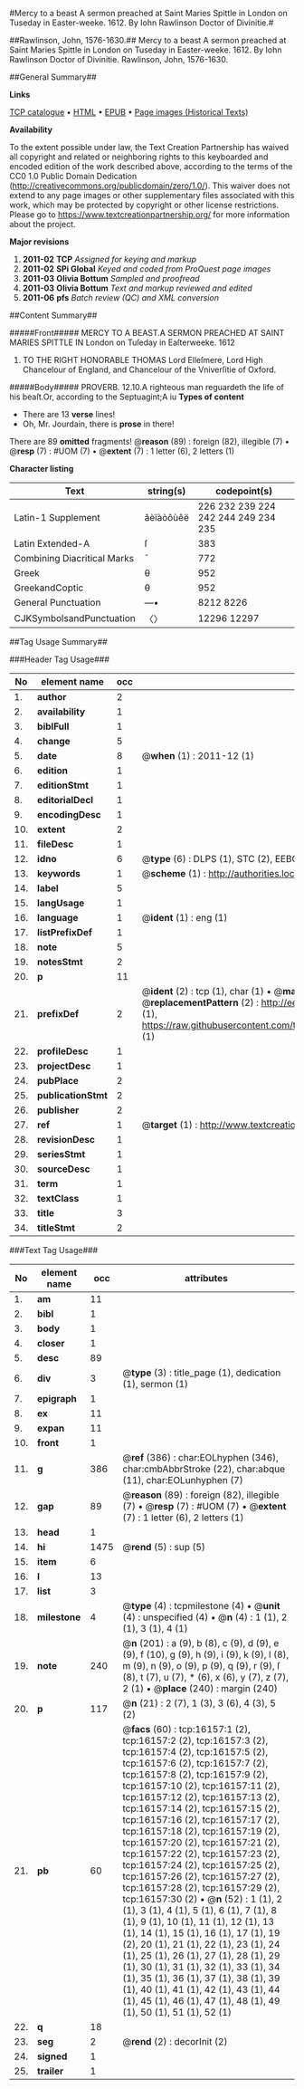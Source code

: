 #Mercy to a beast A sermon preached at Saint Maries Spittle in London on Tuseday in Easter-weeke. 1612. By Iohn Rawlinson Doctor of Divinitie.#

##Rawlinson, John, 1576-1630.##
Mercy to a beast A sermon preached at Saint Maries Spittle in London on Tuseday in Easter-weeke. 1612. By Iohn Rawlinson Doctor of Divinitie.
Rawlinson, John, 1576-1630.

##General Summary##

**Links**

[TCP catalogue](http://www.ota.ox.ac.uk/tcp/)  • 
[HTML](http://tei.it.ox.ac.uk/tcp/Texts-HTML/free/A10/A10498.html)  • 
[EPUB](http://tei.it.ox.ac.uk/tcp/Texts-EPUB/free/A10/A10498.epub) • 
[Page images (Historical Texts)](https://historicaltexts.jisc.ac.uk/eebo-99850918e)

**Availability**

To the extent possible under law, the Text Creation Partnership has waived all copyright and related or neighboring rights to this keyboarded and encoded edition of the work described above, according to the terms of the CC0 1.0 Public Domain Dedication (http://creativecommons.org/publicdomain/zero/1.0/). This waiver does not extend to any page images or other supplementary files associated with this work, which may be protected by copyright or other license restrictions. Please go to https://www.textcreationpartnership.org/ for more information about the project.

**Major revisions**

1. __2011-02__ __TCP__ *Assigned for keying and markup*
1. __2011-02__ __SPi Global__ *Keyed and coded from ProQuest page images*
1. __2011-03__ __Olivia Bottum__ *Sampled and proofread*
1. __2011-03__ __Olivia Bottum__ *Text and markup reviewed and edited*
1. __2011-06__ __pfs__ *Batch review (QC) and XML conversion*

##Content Summary##

#####Front#####
MERCY TO A BEAST.A SERMON PREACHED AT SAINT MARIES SPITTLE IN London on Tuſeday in Eaſterweeke. 1612
1. TO THE RIGHT HONORABLE THOMAS Lord Elleſmere, Lord High Chancelour of England, and Chancelour of the Vniverſitie of Oxford.

#####Body#####
PROVERB. 12.10.A righteous man reguardeth the life of his beaſt.Or, according to the Septuagint;A iu
**Types of content**

  * There are 13 **verse** lines!
  * Oh, Mr. Jourdain, there is **prose** in there!

There are 89 **omitted** fragments! 
 @__reason__ (89) : foreign (82), illegible (7)  •  @__resp__ (7) : #UOM (7)  •  @__extent__ (7) : 1 letter (6), 2 letters (1)

**Character listing**


|Text|string(s)|codepoint(s)|
|---|---|---|
|Latin-1 Supplement|âèïàòôùêë|226 232 239 224 242 244 249 234 235|
|Latin Extended-A|ſ|383|
|Combining             Diacritical Marks|̄|772|
|Greek|θ|952|
|GreekandCoptic|θ|952|
|General Punctuation|—•|8212 8226|
|CJKSymbolsandPunctuation|〈〉|12296 12297|

##Tag Usage Summary##

###Header Tag Usage###

|No|element name|occ|attributes|
|---|---|---|---|
|1.|__author__|2||
|2.|__availability__|1||
|3.|__biblFull__|1||
|4.|__change__|5||
|5.|__date__|8| @__when__ (1) : 2011-12 (1)|
|6.|__edition__|1||
|7.|__editionStmt__|1||
|8.|__editorialDecl__|1||
|9.|__encodingDesc__|1||
|10.|__extent__|2||
|11.|__fileDesc__|1||
|12.|__idno__|6| @__type__ (6) : DLPS (1), STC (2), EEBO-CITATION (1), PROQUEST (1), VID (1)|
|13.|__keywords__|1| @__scheme__ (1) : http://authorities.loc.gov/ (1)|
|14.|__label__|5||
|15.|__langUsage__|1||
|16.|__language__|1| @__ident__ (1) : eng (1)|
|17.|__listPrefixDef__|1||
|18.|__note__|5||
|19.|__notesStmt__|2||
|20.|__p__|11||
|21.|__prefixDef__|2| @__ident__ (2) : tcp (1), char (1)  •  @__matchPattern__ (2) : ([0-9\-]+):([0-9IVX]+) (1), (.+) (1)  •  @__replacementPattern__ (2) : http://eebo.chadwyck.com/downloadtiff?vid=$1&page=$2 (1), https://raw.githubusercontent.com/textcreationpartnership/Texts/master/tcpchars.xml#$1 (1)|
|22.|__profileDesc__|1||
|23.|__projectDesc__|1||
|24.|__pubPlace__|2||
|25.|__publicationStmt__|2||
|26.|__publisher__|2||
|27.|__ref__|1| @__target__ (1) : http://www.textcreationpartnership.org/docs/. (1)|
|28.|__revisionDesc__|1||
|29.|__seriesStmt__|1||
|30.|__sourceDesc__|1||
|31.|__term__|1||
|32.|__textClass__|1||
|33.|__title__|3||
|34.|__titleStmt__|2||


###Text Tag Usage###

|No|element name|occ|attributes|
|---|---|---|---|
|1.|__am__|11||
|2.|__bibl__|1||
|3.|__body__|1||
|4.|__closer__|1||
|5.|__desc__|89||
|6.|__div__|3| @__type__ (3) : title_page (1), dedication (1), sermon (1)|
|7.|__epigraph__|1||
|8.|__ex__|11||
|9.|__expan__|11||
|10.|__front__|1||
|11.|__g__|386| @__ref__ (386) : char:EOLhyphen (346), char:cmbAbbrStroke (22), char:abque (11), char:EOLunhyphen (7)|
|12.|__gap__|89| @__reason__ (89) : foreign (82), illegible (7)  •  @__resp__ (7) : #UOM (7)  •  @__extent__ (7) : 1 letter (6), 2 letters (1)|
|13.|__head__|1||
|14.|__hi__|1475| @__rend__ (5) : sup (5)|
|15.|__item__|6||
|16.|__l__|13||
|17.|__list__|3||
|18.|__milestone__|4| @__type__ (4) : tcpmilestone (4)  •  @__unit__ (4) : unspecified (4)  •  @__n__ (4) : 1 (1), 2 (1), 3 (1), 4 (1)|
|19.|__note__|240| @__n__ (201) : a (9), b (8), c (9), d (9), e (9), f (10), g (9), h (9), i (9), k (9), l (8), m (9), n (9), o (9), p (9), q (9), r (9), ſ (8), t (7), u (7), * (6), x (6), y (7), z (7), 2 (1)  •  @__place__ (240) : margin (240)|
|20.|__p__|117| @__n__ (21) : 2 (7), 1 (3), 3 (6), 4 (3), 5 (2)|
|21.|__pb__|60| @__facs__ (60) : tcp:16157:1 (2), tcp:16157:2 (2), tcp:16157:3 (2), tcp:16157:4 (2), tcp:16157:5 (2), tcp:16157:6 (2), tcp:16157:7 (2), tcp:16157:8 (2), tcp:16157:9 (2), tcp:16157:10 (2), tcp:16157:11 (2), tcp:16157:12 (2), tcp:16157:13 (2), tcp:16157:14 (2), tcp:16157:15 (2), tcp:16157:16 (2), tcp:16157:17 (2), tcp:16157:18 (2), tcp:16157:19 (2), tcp:16157:20 (2), tcp:16157:21 (2), tcp:16157:22 (2), tcp:16157:23 (2), tcp:16157:24 (2), tcp:16157:25 (2), tcp:16157:26 (2), tcp:16157:27 (2), tcp:16157:28 (2), tcp:16157:29 (2), tcp:16157:30 (2)  •  @__n__ (52) : 1 (1), 2 (1), 3 (1), 4 (1), 5 (1), 6 (1), 7 (1), 8 (1), 9 (1), 10 (1), 11 (1), 12 (1), 13 (1), 14 (1), 15 (1), 16 (1), 17 (1), 19 (2), 20 (1), 21 (1), 22 (1), 23 (1), 24 (1), 25 (1), 26 (1), 27 (1), 28 (1), 29 (1), 30 (1), 31 (1), 32 (1), 33 (1), 34 (1), 35 (1), 36 (1), 37 (1), 38 (1), 39 (1), 40 (1), 41 (1), 42 (1), 43 (1), 44 (1), 45 (1), 46 (1), 47 (1), 48 (1), 49 (1), 50 (1), 51 (1), 52 (1)|
|22.|__q__|18||
|23.|__seg__|2| @__rend__ (2) : decorInit (2)|
|24.|__signed__|1||
|25.|__trailer__|1||
